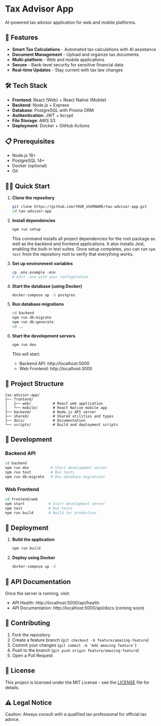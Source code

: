 # Tax Advisor App

AI-powered tax advisor application for web and mobile platforms.

## 🚀 Features

- **Smart Tax Calculations** - Automated tax calculations with AI assistance
- **Document Management** - Upload and organize tax documents
- **Multi-platform** - Web and mobile applications
- **Secure** - Bank-level security for sensitive financial data
- **Real-time Updates** - Stay current with tax law changes

## 🛠️ Tech Stack

- **Frontend**: React (Web) + React Native (Mobile)
- **Backend**: Node.js + Express
- **Database**: PostgreSQL with Prisma ORM
- **Authentication**: JWT + bcrypt
- **File Storage**: AWS S3
- **Deployment**: Docker + GitHub Actions

## 📋 Prerequisites

- Node.js 18+
- PostgreSQL 14+
- Docker (optional)
- Git

## 🏃‍♂️ Quick Start

1. **Clone the repository**
   ```bash
   git clone https://github.com/YOUR_USERNAME/tax-advisor-app.git
   cd tax-advisor-app
   ```

2. **Install dependencies**
   ```bash
   npm run setup
   ```
   This command installs all project dependencies for the root package as well as
   the backend and frontend applications. It also installs Jest, enabling the
   built-in test suites. Once setup completes, you can run `npm test` from the
   repository root to verify that everything works.

3. **Set up environment variables**
   ```bash
   cp .env.example .env
   # Edit .env with your configuration
   ```

4. **Start the database (using Docker)**
   ```bash
   docker-compose up -d postgres
   ```

5. **Run database migrations**
   ```bash
   cd backend
   npm run db:migrate
   npm run db:generate
   cd ..
   ```

6. **Start the development servers**
   ```bash
   npm run dev
   ```

   This will start:
   - Backend API: http://localhost:5000
   - Web Frontend: http://localhost:3000

## 📁 Project Structure

```
tax-advisor-app/
├── frontend/
│   ├── web/          # React web application
│   └── mobile/       # React Native mobile app
├── backend/          # Node.js API server
├── shared/           # Shared utilities and types
├── docs/             # Documentation
└── scripts/          # Build and deployment scripts
```

## 🔧 Development

### Backend API
```bash
cd backend
npm run dev          # Start development server
npm run test         # Run tests
npm run db:migrate   # Run database migrations
```

### Web Frontend
```bash
cd frontend/web
npm start           # Start development server
npm test            # Run tests
npm run build       # Build for production
```

## 🚀 Deployment

1. **Build the application**
   ```bash
   npm run build
   ```

2. **Deploy using Docker**
   ```bash
   docker-compose up -d
   ```

## 📖 API Documentation

Once the server is running, visit:
- API Health: http://localhost:5000/api/health
- API Documentation: http://localhost:5000/api/docs (coming soon)

## 🤝 Contributing

1. Fork the repository
2. Create a feature branch (`git checkout -b feature/amazing-feature`)
3. Commit your changes (`git commit -m 'Add amazing feature'`)
4. Push to the branch (`git push origin feature/amazing-feature`)
5. Open a Pull Request

## 📄 License

This project is licensed under the MIT License - see the [LICENSE](LICENSE) file for details.

## ⚠️ Legal Notice

Caution: Always consult with a qualified tax professional for official tax advice.
